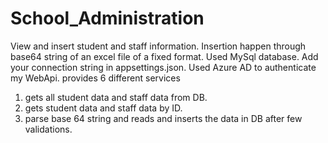 # School_Administration
View and insert student and staff information. Insertion happen through base64 string of an excel file of a fixed format.
Used MySql database.
Add your connection string in appsettings.json.
Used Azure AD to authenticate my WebApi.
provides 6 different services
1. gets all student data and staff data from DB.
2. gets student data and staff data by ID.
3. parse base 64 string and reads and inserts the data in DB after few validations.

